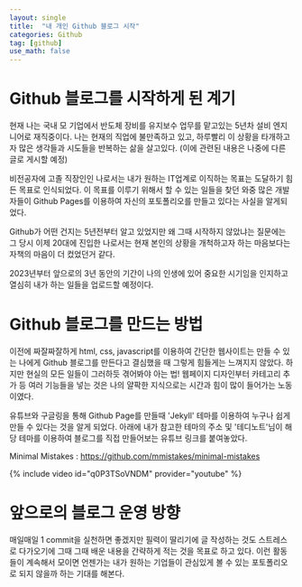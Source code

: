```yaml
---
layout: single
title:  "내 개인 Github 블로그 시작"
categories: Github
tag: [github]
use_math: false
---
```


# Github 블로그를 시작하게 된 계기
 현재 나는 국내 모 기업에서 반도체 장비를 유지보수 업무를 맡고있는 5년차 설비 엔지니어로 재직중이다. 나는 현재의 직업에 불만족하고 있고, 하루빨리 이 상황을 타개하고자 많은 생각들과 시도들을 반복하는 삶을 살고있다. (이에 관련된 내용은 나중에 다른 글로 게시할 예정)

 비전공자에 고졸 직장인인 나로서는 내가 원하는 IT업계로 이직하는 목표는 도달하기 힘든 목표로 인식되었다. 이 목표를 이루기 위해서 할 수 있는 일들을 찾던 와중 많은 개발자들이 Github Pages를 이용하여 자신의 포토폴리오를 만들고 있다는 사실을 알게되었다. 

 Github가 어떤 건지는 5년전부터 알고 있었지만 왜 그때 시작하지 않았냐는 질문에는 그 당시 이제 20대에 진입한 나로서는 현재 본인의 상황을 개척하고자 하는 마음보다는 자책의 마음이 더 컸었던거 같다.

 2023년부터 앞으로의 3년 동안의 기간이 나의 인생에 있어 중요한 시기임을 인지하고 열심히 내가 하는 일들을 업로드할 예정이다. 

# Github 블로그를 만드는 방법
 이전에 짜잘짜잘하게 html, css, javascript를 이용하여 간단한 웹사이트는 만들 수 있는 나에게 Github 블로그를 만든다고 결심했을 때 그렇게 힘들게는 느껴지지 않았다. 하지만 현실의 모든 일들이 그러하듯 겪어봐야 아는 법! 웹페이지 디자인부터 카테고리 추가 등 여러 기능들을 넣는 것은 나의 얄팍한 지식으로는 시간과 힘이 많이 들어가는 노동이였다.

 유튜브와 구글링을 통해 Github Page를 만들때 'Jekyll' 테마를 이용하여 누구나 쉽게 만들 수 있다는 것을 알게 되었다. 아래에 내가 참고한 테마의 주소 및 '테디노트'님이 해당 테마를 이용하여 블로그를 직접 만들어보는 유튜브 링크를 붙여놓았다. 

 Minimal Mistakes : https://github.com/mmistakes/minimal-mistakes

 {% include video id="q0P3TSoVNDM" provider="youtube" %}

# 앞으로의 블로그 운영 방향
 매일매일 1 commit을 실천하면 좋겠지만 필력이 딸리기에 글 작성하는 것도 스트레스로 다가오기에 그때 그때 배운 내용을 간략하게 적는 것을 목표로 하고 있다. 이런 활동들이 계속해서 모이면 언젠가는 내가 원하는 기업들이 관심있게 볼 수 있는 포토폴리오로 되지 않을까 하는 기대를 해본다. 